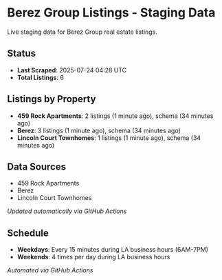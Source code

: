 # Berez Group Listings - Staging Data

Live staging data for Berez Group real estate listings.

## Status

- **Last Scraped**: 2025-07-24 04:28 UTC
- **Total Listings**: 6

## Listings by Property

- **459 Rock Apartments**: 2 listings (1 minute ago), schema (34 minutes ago)
- **Berez**: 3 listings (1 minute ago), schema (34 minutes ago)
- **Lincoln Court Townhomes**: 1 listings (1 minute ago), schema (34 minutes ago)

## Data Sources

- 459 Rock Apartments
- Berez
- Lincoln Court Townhomes

*Updated automatically via GitHub Actions*

## Schedule

- **Weekdays**: Every 15 minutes during LA business hours (6AM-7PM)
- **Weekends**: 4 times per day during LA business hours

*Automated via GitHub Actions*
